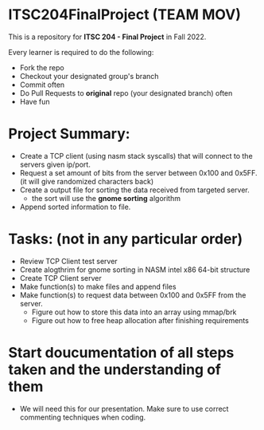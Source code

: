 # ITSC204FinalProject (TEAM MOV)

This is a repository for **ITSC 204 - Final Project** in Fall 2022.

Every learner is required to do the following:
- Fork the repo
- Checkout your designated group's branch
- Commit often
- Do Pull Requests to **original** repo (your designated branch) often
- Have fun

# Project Summary: 

- Create a TCP client (using nasm stack syscalls) that will connect to the servers given ip/port. 
- Request a set amount of bits from the server between 0x100 and 0x5FF. (it will give randomized characters back)
- Create a output file for sorting the data received from targeted server.
  - the sort will use the **gnome sorting** algorithm
- Append sorted information to file. 

# Tasks: (not in any particular order)

- Review TCP Client test server
- Create alogthrim for gnome sorting in NASM intel x86 64-bit structure
- Create TCP Client server
- Make function(s) to make files and append files
- Make function(s) to request data between 0x100 and 0x5FF from the server.
  - Figure out how to store this data into an array using mmap/brk
  - Figure out how to free heap allocation after finishing requirements

# Start doucumentation of all steps taken and the understanding of them
 
- We will need this for our presentation. Make sure to use correct commenting techniques when coding.
